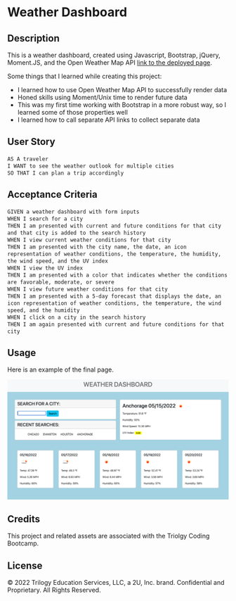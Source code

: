 # Weather Dashboard

## Description

This is a weather dashboard, created using Javascript, Bootstrap, jQuery, Moment.JS, and the Open Weather Map API [link to the deployed page](https://ajolsavsky.github.io/weather-dashboard/).

Some things that I learned while creating this project:

- I learned how to use Open Weather Map API to successfully render data
- Honed skills using Moment/Unix time to render future data
- This was my first time working with Bootstrap in a more robust way, so I learned some of those properties well
- I learned how to call separate API links to collect separate data

## User Story

```
AS A traveler
I WANT to see the weather outlook for multiple cities
SO THAT I can plan a trip accordingly
```


## Acceptance Criteria

```
GIVEN a weather dashboard with form inputs
WHEN I search for a city
THEN I am presented with current and future conditions for that city and that city is added to the search history
WHEN I view current weather conditions for that city
THEN I am presented with the city name, the date, an icon representation of weather conditions, the temperature, the humidity, the wind speed, and the UV index
WHEN I view the UV index
THEN I am presented with a color that indicates whether the conditions are favorable, moderate, or severe
WHEN I view future weather conditions for that city
THEN I am presented with a 5-day forecast that displays the date, an icon representation of weather conditions, the temperature, the wind speed, and the humidity
WHEN I click on a city in the search history
THEN I am again presented with current and future conditions for that city
```

## Usage

Here is an example of the final page.

![screenshot of finished page](./assets/images/screenshot.png)

## Credits

This project and related assets are associated with the Triolgy Coding Bootcamp.

## License

© 2022 Trilogy Education Services, LLC, a 2U, Inc. brand. Confidential and Proprietary. All Rights Reserved.
